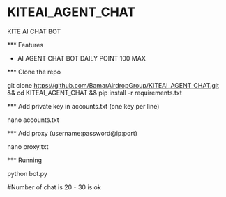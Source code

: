 # KITEAI_AGENT_CHAT
KITE AI CHAT BOT 


*** Features 

  - AI AGENT CHAT BOT DAILY POINT 100 MAX


*** Clone the repo

git clone https://github.com/BamarAirdropGroup/KITEAI_AGENT_CHAT.git && cd KITEAI_AGENT_CHAT && pip install -r requirements.txt


*** Add private key in accounts.txt (one key per line)

nano accounts.txt


*** Add proxy (username:password@ip:port)

nano proxy.txt


*** Running 

python bot.py


#Number of chat is 20 - 30 is ok 
